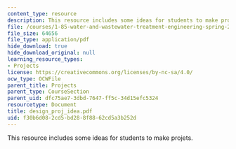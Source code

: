 ```yaml
---
content_type: resource
description: This resource includes some ideas for students to make projets.
file: /courses/1-85-water-and-wastewater-treatment-engineering-spring-2006/f30b6d082cd5bd288f8862cd5a3b252d_design_proj_idea.pdf
file_size: 64656
file_type: application/pdf
hide_download: true
hide_download_original: null
learning_resource_types:
- Projects
license: https://creativecommons.org/licenses/by-nc-sa/4.0/
ocw_type: OCWFile
parent_title: Projects
parent_type: CourseSection
parent_uid: dfc75ae7-3dbd-7647-ff5c-34d15efc5324
resourcetype: Document
title: design_proj_idea.pdf
uid: f30b6d08-2cd5-bd28-8f88-62cd5a3b252d
---
```

This resource includes some ideas for students to make projets.